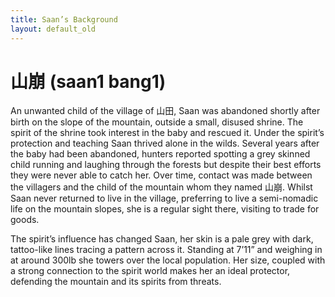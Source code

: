 ```yaml
---
title: Saan’s Background
layout: default_old
---
```


# 山崩 (saan1 bang1)

An unwanted child of the village of 山田, Saan was abandoned shortly after birth on the slope of the mountain, outside a small, disused shrine.  The spirit of the shrine took interest in the baby and rescued it.  Under the spirit’s protection and teaching Saan thrived alone in the wilds.  Several years after the baby had been abandoned, hunters reported spotting a grey skinned child running and laughing through the forests but despite their best efforts they were never able to catch her.  Over time, contact was made between the villagers and the child of the mountain whom they named 山崩.  Whilst Saan never returned to live in the village, preferring to live a semi-nomadic life on the mountain slopes, she is a regular sight there, visiting to trade for goods.

The spirit’s influence has changed Saan, her skin is a pale grey with dark, tattoo-like lines tracing a pattern across it.  Standing at 7’11” and weighing in at around 300lb she towers over the local population.  Her size, coupled with a strong connection to the spirit world makes her an ideal protector, defending the mountain and its spirits from threats.
